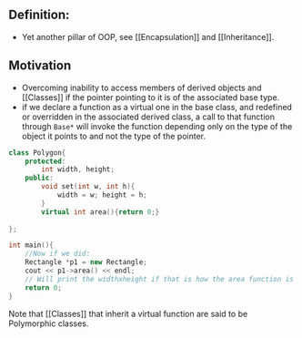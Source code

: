## Definition:
- Yet another pillar of OOP, see [[Encapsulation]] and [[Inheritance]]. 
## Motivation
- Overcoming inability to access members of derived objects and [[Classes]] if the pointer pointing to it is of the associated base type.
- if we declare a function as a virtual one in the base class, and redefined or overridden in the associated derived class, a call to that function through `Base*` will invoke the function depending only on the type of the object it points to and not the type of the pointer.

```cpp
class Polygon{
	protected:
		int width, height;
	public:
		void set(int w, int h){
			width = w; height = h;
		}
		virtual int area(){return 0;}
		
};

int main(){
	//Now if we did:
	Rectangle *p1 = new Rectangle;
	cout << p1->area() << endl;
	// Will print the widthxheight if that is how the area function is defined in Rectangle.
	return 0;
}
```

Note that [[Classes]] that inherit a virtual function are said to be Polymorphic classes.